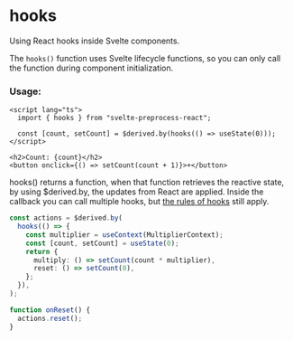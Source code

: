 # hooks

Using React hooks inside Svelte components.

The `hooks()` function uses Svelte lifecycle functions, so you can only call the function during component initialization.

### Usage:

```svelte
<script lang="ts">
  import { hooks } from "svelte-preprocess-react";

  const [count, setCount] = $derived.by(hooks(() => useState(0)));
</script>

<h2>Count: {count}</h2>
<button onclick={() => setCount(count + 1)}>+</button>
```

hooks() returns a function, when that function retrieves the reactive state, by using $derived.by, the updates from React are applied. Inside the callback you can call multiple hooks, but [the rules of hooks](https://reactjs.org/docs/hooks-rules.html) still apply.

```ts
const actions = $derived.by(
  hooks(() => {
    const multiplier = useContext(MultiplierContext);
    const [count, setCount] = useState(0);
    return {
      multiply: () => setCount(count * multiplier),
      reset: () => setCount(0),
    };
  }),
);

function onReset() {
  actions.reset();
}
```
